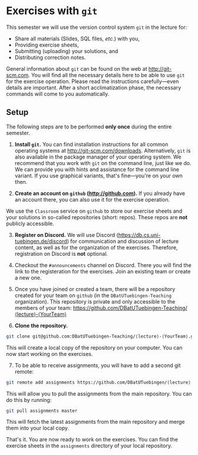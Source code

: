 # Exercises with `git`

This semester we will use the version control system `git` in the lecture for:
- Share all materials (Slides, SQL files, _etc._) with you,
- Providing exercise sheets,
- Submitting (uploading) your solutions, and
- Distributing correction notes.

General information about `git` can be found on the web at http://git-scm.com. You will find all the necessary details here to be able to use `git` for the exercise operation. Please read the instructions carefully—even details are important. After a short acclimatization phase, the necessary commands will come to you automatically.

## Setup

The following steps are to be performed **only once** during the entire semester.

1. **Install `git`.** You can find installation instructions for all common operating systems at http://git-scm.com/downloads. Alternatively, `git` is also available in the package manager of your operating system. We recommend that you work with `git` on the command line, just like we do. We can provide you with hints and assistance for the command line variant. If you use graphical variants, that's fine—you're on your own then.

2. **Create an account on `github` (http://github.com).** If you already have an account there, you can also use it for the exercise operation.

  We use the `Classroom` service on `github` to store our exercise sheets and your solutions in so-called repositories (short: repos). These repos are **not** publicly accessible.

3. **Register on Discord.** We will use Discord (https://db.cs.uni-tuebingen.de/discord) for communication and discussion of lecture content, as well as for the organization of the exercises. Therefore, registration on Discord is **not** optional.

4. Checkout the `#announcements` channel on Discord. There you will find the link to the registeration for the exercises. Join an existing team or create a new one.

5. Once you have joined or created a team, there will be a repository created for your team on `github` (in the `DBatUTuebingen-Teaching` organization). This repository is private and only accessible to the members of your team:
  https://github.com/DBatUTuebingen-Teaching/⟨lecture⟩-⟨YourTeam⟩

6. **Clone the repository.**
  ```bash
  git clone git@github.com:DBatUTuebingen-Teaching/⟨lecture⟩-⟨YourTeam⟩.git
  ```
  This will create a local copy of the repository on your computer. You can now start working on the exercises.

7. To be able to receive assignments, you will have to add a second git remote:
  ```bash
  git remote add assignments https://github.com/DBatUTuebingen/⟨lecture⟩.git
  ```
  This will allow you to pull the assignments from the main repository. You can do this by running:
  ```bash
  git pull assignments master
  ```
  This will fetch the latest assignments from the main repository and merge them into your local copy.

That's it. You are now ready to work on the exercises. You can find the exercise sheets in the `assignments` directory of your local repository.